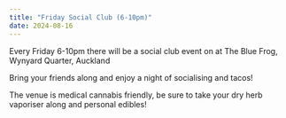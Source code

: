 ```yaml
---
title: "Friday Social Club (6-10pm)"
date: 2024-08-16
---
```


Every Friday 6-10pm there will be a social club event on at The Blue Frog, Wynyard Quarter, Auckland

Bring your friends along and enjoy a night of socialising and tacos!

The venue is medical cannabis friendly, be sure to take your dry herb vaporiser along and personal edibles!